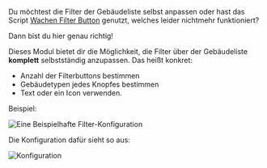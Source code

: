 Du möchtest die Filter der Gebäudeliste selbst anpassen oder hast das Script [Wachen Filter Button](https://forum.leitstellenspiel.de/index.php?thread/13901-wachen-filter-button/) genutzt, welches leider nichtmehr funktioniert?

Dann bist du hier genau richtig!

Dieses Modul bietet dir die Möglichkeit, die Filter über der Gebäudeliste **komplett** selbstständig anzupassen. Das heißt konkret:

* Anzahl der Filterbuttons bestimmen
* Gebäudetypen jedes Knopfes bestimmen
* Text oder ein Icon verwenden.

Beispiel:

![Eine Beispielhafte Filter-Konfiguration](./btns.png)

Die Konfiguration dafür sieht so aus:

![Konfiguration](./settings.png)
